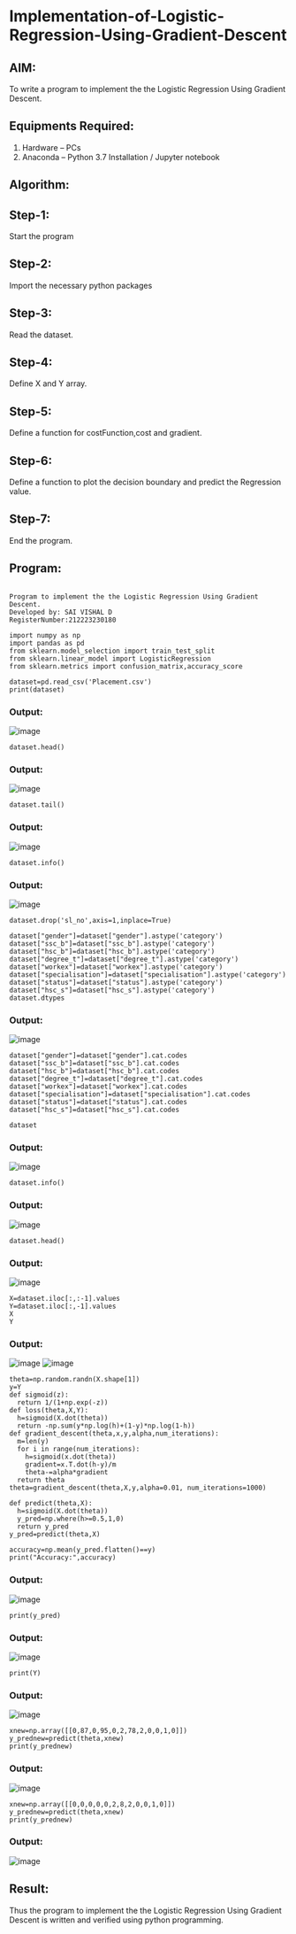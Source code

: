 # Implementation-of-Logistic-Regression-Using-Gradient-Descent

## AIM:
To write a program to implement the the Logistic Regression Using Gradient Descent.

## Equipments Required:
1. Hardware – PCs
2. Anaconda – Python 3.7 Installation / Jupyter notebook

## Algorithm:

## Step-1:
Start the program
## Step-2:
Import the necessary python packages
## Step-3:
Read the dataset.
## Step-4:
Define X and Y array.
## Step-5:
Define a function for costFunction,cost and gradient.
## Step-6:
Define a function to plot the decision boundary and predict the Regression value.
## Step-7:
End the program.

## Program:
```

Program to implement the the Logistic Regression Using Gradient Descent.
Developed by: SAI VISHAL D
RegisterNumber:212223230180

```
```
import numpy as np
import pandas as pd
from sklearn.model_selection import train_test_split
from sklearn.linear_model import LogisticRegression
from sklearn.metrics import confusion_matrix,accuracy_score
```
```
dataset=pd.read_csv('Placement.csv')
print(dataset)
```
### Output:
![image](https://github.com/user-attachments/assets/acdf306f-06cb-4a2b-98ef-ba70a0487cc4)
```
dataset.head()
```
### Output:
![image](https://github.com/user-attachments/assets/a815db95-643c-4f10-8b0a-3041e484f42d)
```
dataset.tail()
```
### Output:
![image](https://github.com/user-attachments/assets/8e7490bd-0fb2-4368-871c-770c336f98ba)
```
dataset.info()
```
### Output:
![image](https://github.com/user-attachments/assets/19e73724-93b1-4c19-b947-4d19925f42d7)
```
dataset.drop('sl_no',axis=1,inplace=True)
```
```
dataset["gender"]=dataset["gender"].astype('category')
dataset["ssc_b"]=dataset["ssc_b"].astype('category')
dataset["hsc_b"]=dataset["hsc_b"].astype('category')
dataset["degree_t"]=dataset["degree_t"].astype('category')
dataset["workex"]=dataset["workex"].astype('category')
dataset["specialisation"]=dataset["specialisation"].astype('category')
dataset["status"]=dataset["status"].astype('category')
dataset["hsc_s"]=dataset["hsc_s"].astype('category')
dataset.dtypes
```
### Output:
![image](https://github.com/user-attachments/assets/7bd6179a-135f-4626-82fb-1de700f2b8e0)
```
dataset["gender"]=dataset["gender"].cat.codes
dataset["ssc_b"]=dataset["ssc_b"].cat.codes
dataset["hsc_b"]=dataset["hsc_b"].cat.codes
dataset["degree_t"]=dataset["degree_t"].cat.codes
dataset["workex"]=dataset["workex"].cat.codes
dataset["specialisation"]=dataset["specialisation"].cat.codes
dataset["status"]=dataset["status"].cat.codes
dataset["hsc_s"]=dataset["hsc_s"].cat.codes

dataset
```
### Output:
![image](https://github.com/user-attachments/assets/46e63937-2a28-4d14-a341-3c0fbe65f47e)
```
dataset.info()
```
### Output:
![image](https://github.com/user-attachments/assets/dfdbba5c-e993-4c05-a06d-2c7a2140b017)
```
dataset.head()
```
### Output:
![image](https://github.com/user-attachments/assets/9bc09834-e043-435d-b3a6-2e0d6f71fd50)
```
X=dataset.iloc[:,:-1].values
Y=dataset.iloc[:,-1].values
X
Y
```
### Output:
![image](https://github.com/user-attachments/assets/367f34bb-294a-4996-8c69-a09980193c6b)
![image](https://github.com/user-attachments/assets/a1776a01-f646-41de-be92-3617743db71c)
```
theta=np.random.randn(X.shape[1])
y=Y
def sigmoid(z):
  return 1/(1+np.exp(-z))
def loss(theta,X,Y):
  h=sigmoid(X.dot(theta))
  return -np.sum(y*np.log(h)+(1-y)*np.log(1-h))
def gradient_descent(theta,x,y,alpha,num_iterations):
  m=len(y)
  for i in range(num_iterations):
    h=sigmoid(x.dot(theta))
    gradient=x.T.dot(h-y)/m
    theta-=alpha*gradient
  return theta
theta=gradient_descent(theta,X,y,alpha=0.01, num_iterations=1000)
```
```
def predict(theta,X):
  h=sigmoid(X.dot(theta))
  y_pred=np.where(h>=0.5,1,0)
  return y_pred
y_pred=predict(theta,X)
```
```
accuracy=np.mean(y_pred.flatten()==y)
print("Accuracy:",accuracy)
```
### Output:
![image](https://github.com/user-attachments/assets/69f7bb24-d488-4a22-961f-be46e9499808)
```
print(y_pred)
```
### Output:
![image](https://github.com/user-attachments/assets/d03776ee-dcbf-45e3-be6b-f690ec6944a2)
```
print(Y)
```
### Output:
![image](https://github.com/user-attachments/assets/9a956ce3-0ac8-432a-9b09-5a18d5d8d37e)
```
xnew=np.array([[0,87,0,95,0,2,78,2,0,0,1,0]])
y_prednew=predict(theta,xnew)
print(y_prednew)
```
### Output:
![image](https://github.com/user-attachments/assets/620e69af-82b7-4da0-8d54-ccb10843ca15)
```
xnew=np.array([[0,0,0,0,0,2,8,2,0,0,1,0]])
y_prednew=predict(theta,xnew)
print(y_prednew)
```
### Output:
![image](https://github.com/user-attachments/assets/c96429e4-ab59-41cb-b2d3-4a37f3a2d38e)

## Result:
Thus the program to implement the the Logistic Regression Using Gradient Descent is written and verified using python programming.

